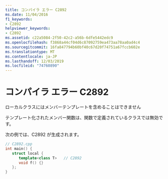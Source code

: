 ```yaml
---
title: コンパイラ エラー C2892
ms.date: 11/04/2016
f1_keywords:
- C2892
helpviewer_keywords:
- C2892
ms.assetid: c22a5084-2f50-42c2-a56b-6dfe5442edc9
ms.openlocfilehash: f3868a44cf04d6c87092759ea473aa78aa0ad4c4
ms.sourcegitcommit: 16fa847794b60bf40c67d20f74751a67fccb602e
ms.translationtype: MT
ms.contentlocale: ja-JP
ms.lasthandoff: 12/03/2019
ms.locfileid: "74760890"
---
```

# <a name="compiler-error-c2892"></a>コンパイラ エラー C2892

ローカルクラスにはメンバーテンプレートを含めることはできません

テンプレート化されたメンバー関数は、関数で定義されているクラスでは無効です。

次の例では、C2892 が生成されます。

```cpp
// C2892.cpp
int main() {
   struct local {
      template<class T>   // C2892
      void f() {}
   };
}
```
